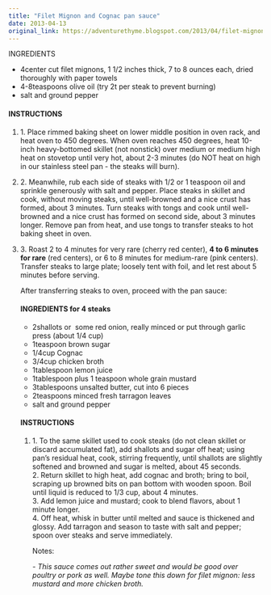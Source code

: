 ```yaml
---
title: "Filet Mignon and Cognac pan sauce"
date: 2013-04-13
original_link: https://adventurethyme.blogspot.com/2013/04/filet-mignon-and-cognac-pan-sauce.html
---
```


INGREDIENTS



*   4center cut filet mignons, 1 1/2 inches thick, 7 to 8 ounces each, dried thoroughly with paper towels
*   4-8teaspoons olive oil (try 2t per steak to prevent burning)
*   salt and ground pepper

#### INSTRUCTIONS

1.  1\. Place rimmed baking sheet on lower middle position in oven rack, and heat oven to 450 degrees. When oven reaches 450 degrees, heat 10-inch heavy-bottomed skillet (not nonstick) over medium or medium high heat on stovetop until very hot, about 2-3 minutes (do NOT heat on high in our stainless steel pan - the steaks will burn).
    
2.  2\. Meanwhile, rub each side of steaks with 1/2 or 1 teaspoon oil and sprinkle generously with salt and pepper. Place steaks in skillet and cook, without moving steaks, until well-browned and a nice crust has formed, about 3 minutes. Turn steaks with tongs and cook until well-browned and a nice crust has formed on second side, about 3 minutes longer. Remove pan from heat, and use tongs to transfer steaks to hot baking sheet in oven.
    
3.  3\. Roast 2 to 4 minutes for very rare (cherry red center), **4 to 6 minutes for rare** (red centers), or 6 to 8 minutes for medium-rare (pink centers). Transfer steaks to large plate; loosely tent with foil, and let rest about 5 minutes before serving.
    
      
    
    After transferring steaks to oven, proceed with the pan sauce:
    
      
    
    #### INGREDIENTS for 4 steaks
    
    *   2shallots or  some red onion, really minced or put through garlic press (about 1/4 cup)
    *   1teaspoon brown sugar
    *   1/4cup Cognac
    *   3/4cup chicken broth
    *   1tablespoon lemon juice
    *   1tablespoon plus 1 teaspoon whole grain mustard
    *   3tablespoons unsalted butter, cut into 6 pieces
    *   2teaspoons minced fresh tarragon leaves
    *   salt and ground pepper
    
    #### INSTRUCTIONS
    
    1.  1\. To the same skillet used to cook steaks (do not clean skillet or discard accumulated fat), add shallots and sugar off heat; using pan’s residual heat, cook, stirring frequently, until shallots are slightly softened and browned and sugar is melted, about 45 seconds.  
        2\. Return skillet to high heat, add cognac and broth; bring to boil, scraping up browned bits on pan bottom with wooden spoon. Boil until liquid is reduced to 1/3 cup, about 4 minutes.  
        3\. Add lemon juice and mustard; cook to blend flavors, about 1 minute longer.  
        4\. Off heat, whisk in butter until melted and sauce is thickened and glossy. Add tarragon and season to taste with salt and pepper; spoon over steaks and serve immediately.
        
          
        Notes:
        
        _\- This sauce comes out rather sweet and would be good over poultry or pork as well. Maybe tone this down for filet mignon: less mustard and more chicken broth._